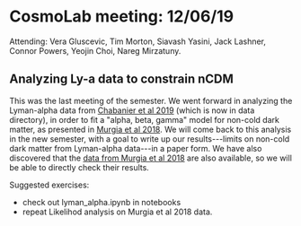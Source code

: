 # CosmoLab meeting: 12/06/19

Attending: Vera Gluscevic, Tim Morton, Siavash Yasini, Jack Lashner, Connor Powers, Yeojin Choi, Nareg Mirzatuny. 


## Analyzing Ly-a data to constrain nCDM

This was the last meeting of the semester. We went forward in analyzing the Lyman-alpha data from [Chabanier et al 2019](https://arxiv.org/pdf/1905.08103.pdf) (which is now in data directory), in order to fit a "alpha, beta, gamma" model for non-cold dark matter, as presented in [Murgia et al 2018](https://arxiv.org/abs/1806.08371). We will come back to this analysis in the new semester, with a goal to write up our results---limits on non-cold dark matter from Lyman-alpha data---in a paper form. We have also discovered that the [data from Murgia et al 2018](http://adlibitum.oats.inaf.it/XQ100survey/Data.html) are also available, so we will be able to directly check their results.


Suggested exercises: 
- check out lyman_alpha.ipynb in notebooks
- repeat Likelihod analysis on Murgia et al 2018 data.
